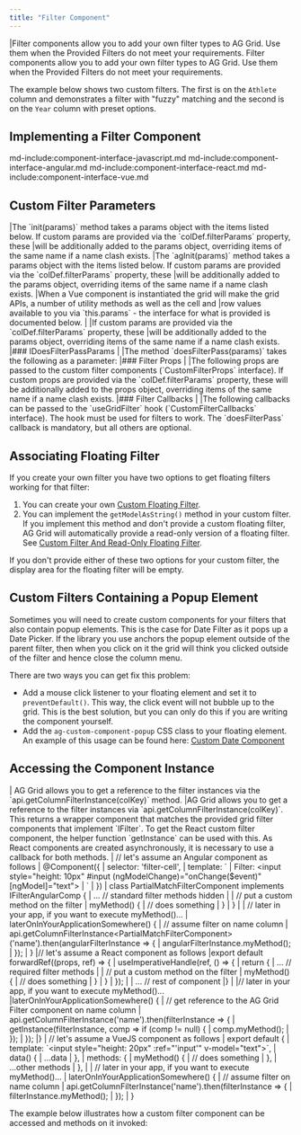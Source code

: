 ```yaml
---
title: "Filter Component"
---
```


<framework-specific-section frameworks="javascript,angular,vue">
|Filter components allow you to add your own filter types to AG Grid. Use them when the Provided Filters do not meet your requirements.
</framework-specific-section>

<framework-specific-section frameworks="react">
<video-section id="98JVaTcoexc" title="React Custom Filter Components" header="true">
Filter components allow you to add your own filter types to AG Grid. Use them when the Provided Filters do not meet your requirements.
</video-section>
</framework-specific-section>

The example below shows two custom filters. The first is on the `Athlete` column and demonstrates a filter with "fuzzy" matching and the second is on the `Year` column with preset options.

<grid-example title='Filter Component' name='custom-filter' type='mixed' options='{ "includeNgFormsModule" : true}'></grid-example>

## Implementing a Filter Component

md-include:component-interface-javascript.md
md-include:component-interface-angular.md
md-include:component-interface-react.md
md-include:component-interface-vue.md

## Custom Filter Parameters

<framework-specific-section frameworks="javascript">
|The `init(params)` method takes a params object with the items listed below. If custom params are provided via the `colDef.filterParams` property, these 
|will be additionally added to the params object, overriding items of the same name if a name clash exists.
</framework-specific-section>
<framework-specific-section frameworks="angular">
|The `agInit(params)` method takes a params object with the items listed below. If custom params are provided via the `colDef.filterParams` property, these
|will be additionally added to the params object, overriding items of the same name if a name clash exists.
</framework-specific-section>
<framework-specific-section frameworks="vue">
|When a Vue component is instantiated the grid will make the grid APIs, a number of utility methods as well as the cell and 
|row values available to you via `this.params` - the interface for what is provided is documented below.  
|
|If custom params are provided via the `colDef.filterParams` property, these
|will be additionally added to the params object, overriding items of the same name if a name clash exists.
</framework-specific-section>

<framework-specific-section frameworks="javascript,angular,vue">
<interface-documentation interfaceName='IFilterParams' ></interface-documentation>
</framework-specific-section>

<framework-specific-section frameworks="javascript,angular,vue">
|### IDoesFilterPassParams
|
|The method `doesFilterPass(params)` takes the following as a parameter:
</framework-specific-section>
<framework-specific-section frameworks="javascript,angular,vue">
<interface-documentation interfaceName='IDoesFilterPassParams' ></interface-documentation>
</framework-specific-section>

<framework-specific-section frameworks="react">
|### Filter Props
|
|The following props are passed to the custom filter components (`CustomFilterProps` interface). If custom props are provided via the `colDef.filterParams` property, these will be additionally added to the props object, overriding items of the same name if a name clash exists.
</framework-specific-section>
<framework-specific-section frameworks="react">
<interface-documentation interfaceName='CustomFilterProps' config='{ "description": "" }'></interface-documentation>
</framework-specific-section>
<framework-specific-section frameworks="react">
|### Filter Callbacks
|
|The following callbacks can be passed to the `useGridFilter` hook (`CustomFilterCallbacks` interface). The hook must be used for filters to work. The `doesFilterPass` callback is mandatory, but all others are optional.
</framework-specific-section>
<framework-specific-section frameworks="react">
<interface-documentation interfaceName='CustomFilterCallbacks' config='{ "description": "" }'></interface-documentation>
</framework-specific-section>

## Associating Floating Filter

If you create your own filter you have two options to get floating filters working for that filter:

1. You can create your own [Custom Floating Filter](/component-floating-filter/).
1. You can implement the `getModelAsString()` method in your custom filter. If you implement this method and don't provide a custom floating filter, AG Grid will automatically provide a read-only version of a floating filter. See [Custom Filter And Read-Only Floating Filter](/component-floating-filter/#example-custom-filter-and-read-only-floating-filter).

If you don't provide either of these two options for your custom filter, the display area for the floating filter will be empty.

## Custom Filters Containing a Popup Element

Sometimes you will need to create custom components for your filters that also contain popup elements. This is the case for Date Filter as it pops up a Date Picker. If the library you use anchors the popup element outside of the parent filter, then when you click on it the grid will think you clicked outside of the filter and hence close the column menu.

There are two ways you can get fix this problem:

- Add a mouse click listener to your floating element and set it to `preventDefault()`. This way, the click event will not bubble up to the grid.
  This is the best solution, but you can only do this if you are writing the component yourself.
- Add the `ag-custom-component-popup` CSS class to your floating element. An example of this usage can be found here: [Custom Date Component](/component-date/#example-custom-date-component)

## Accessing the Component Instance

<framework-specific-section frameworks="angular,vue,javascript">
| AG Grid allows you to get a reference to the filter instances via the `api.getColumnFilterInstance(colKey)` method.
</framework-specific-section>
<framework-specific-section frameworks="react">
|AG Grid allows you to get a reference to the filter instances via `api.getColumnFilterInstance(colKey)`. This returns a wrapper component that matches the provided grid filter components that implement `IFilter`. To get the React custom filter component, the helper function `getInstance` can be used with this. As React components are created asynchronously, it is necessary to use a callback for both methods.
</framework-specific-section>

<framework-specific-section frameworks="angular">
<snippet transform={false} language="ts">
| // let's assume an Angular component as follows
| @Component({
|     selector: 'filter-cell',
|     template: `
|         Filter: &lt;input style="height: 10px" #input (ngModelChange)="onChange($event)" [ngModel]="text">
|     `
| })
| class PartialMatchFilterComponent implements IFilterAngularComp {
|     ... // standard filter methods hidden
|
|     // put a custom method on the filter
|     myMethod() {
|         // does something
|     }
| }
|
| // later in your app, if you want to execute myMethod()...
| laterOnInYourApplicationSomewhere() {
|     // assume filter on name column
|     api.getColumnFilterInstance&lt;PartialMatchFilterComponent>('name').then(angularFilterInstance => {
|         angularFilterInstance.myMethod();
|     });
| }
</snippet>
</framework-specific-section>
<framework-specific-section frameworks="react">
<snippet transform={false} language="ts">
|// let's assume a React component as follows
|export default forwardRef((props, ref) => {
|    useImperativeHandle(ref, () => {
|        return {
|            ... // required filter methods
|
|            // put a custom method on the filter
|            myMethod() {
|                // does something
|            }
|        }
|    });
|
|    ... // rest of component
|}
|
|// later in your app, if you want to execute myMethod()...
|laterOnInYourApplicationSomewhere() {
|    // get reference to the AG Grid Filter component on name column
|    api.getColumnFilterInstance('name').then(filterInstance => {
|        getInstance(filterInstance, comp => if (comp != null) {
|            comp.myMethod();
|        });
|    });
|}
</snippet>
</framework-specific-section>
<framework-specific-section frameworks="vue">
<snippet transform={false} language="ts">
| // let's assume a VueJS component as follows
| export default {
|     template: `&lt;input style="height: 20px" :ref="'input'" v-model="text">`,
|     data() {
|         ...data
|     },
|     methods: {
|         myMethod() {
|             // does something
|         },
|         ...other methods
|     },
|
|     // later in your app, if you want to execute myMethod()...
|     laterOnInYourApplicationSomewhere() {
|         // assume filter on name column
|         api.getColumnFilterInstance('name').then(filterInstance => {
|             filterInstance.myMethod();
|         });
|     }
</snippet>
</framework-specific-section>

The example below illustrates how a custom filter component can be accessed and methods on it invoked:

<grid-example title='Filter Component Instance' name='filter-component' type='mixed' options='{ "enterprise": false, "exampleHeight": 445, "includeNgFormsModule" : true }'></grid-example>
